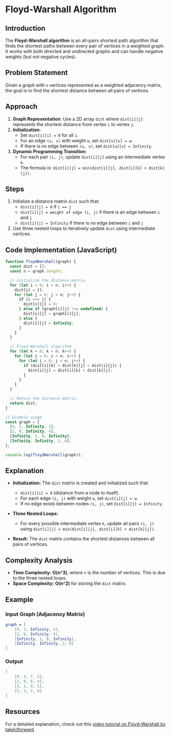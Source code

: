 # Floyd-Warshall Algorithm

## Introduction

The **Floyd-Warshall algorithm** is an all-pairs shortest path algorithm that finds the shortest paths between every pair of vertices in a weighted graph. It works with both directed and undirected graphs and can handle negative weights (but not negative cycles).

## Problem Statement

Given a graph with `n` vertices represented as a weighted adjacency matrix, the goal is to find the shortest distance between all pairs of vertices.

## Approach

1. **Graph Representation**: Use a 2D array `dist` where `dist[i][j]` represents the shortest distance from vertex `i` to vertex `j`.
2. **Initialization**:
   - Set `dist[i][i] = 0` for all `i`.
   - For an edge `(u, v)` with weight `w`, set `dist[u][v] = w`.
   - If there is no edge between `(u, v)`, set `dist[u][v] = Infinity`.
3. **Dynamic Programming Transition**:
   - For each pair `(i, j)`, update `dist[i][j]` using an intermediate vertex `k`.
   - The formula is: `dist[i][j] = min(dist[i][j], dist[i][k] + dist[k][j])`.

## Steps

1. Initialize a distance matrix `dist` such that:
   - `dist[i][j] = 0` if `i == j`
   - `dist[i][j] = weight of edge (i, j)` if there is an edge between `i` and `j`
   - `dist[i][j] = Infinity` if there is no edge between `i` and `j`
2. Use three nested loops to iteratively update `dist` using intermediate vertices.

## Code Implementation (JavaScript)

```javascript
function floydWarshall(graph) {
  const dist = [];
  const n = graph.length;

  // Initialize the distance matrix
  for (let i = 0; i < n; i++) {
    dist[i] = [];
    for (let j = 0; j < n; j++) {
      if (i === j) {
        dist[i][j] = 0;
      } else if (graph[i][j] !== undefined) {
        dist[i][j] = graph[i][j];
      } else {
        dist[i][j] = Infinity;
      }
    }
  }

  // Floyd-Warshall algorithm
  for (let k = 0; k < n; k++) {
    for (let i = 0; i < n; i++) {
      for (let j = 0; j < n; j++) {
        if (dist[i][k] + dist[k][j] < dist[i][j]) {
          dist[i][j] = dist[i][k] + dist[k][j];
        }
      }
    }
  }

  // Return the distance matrix
  return dist;
}

// Example usage
const graph = [
  [0, 3, Infinity, 5],
  [2, 0, Infinity, 4],
  [Infinity, 1, 0, Infinity],
  [Infinity, Infinity, 2, 0],
];

console.log(floydWarshall(graph));
```

## Explanation

- **Initialization:** The `dist` matrix is created and initialized such that:

  - `dist[i][i] = 0` (distance from a node to itself).
  - For each edge `(i, j)` with weight `w`, set `dist[i][j] = w`.
  - If no edge exists between nodes `(i, j)`, set `dist[i][j] = Infinity`.

- **Three Nested Loops:**
  - For every possible intermediate vertex `k`, update all pairs `(i, j)` using `dist[i][j] = min(dist[i][j], dist[i][k] + dist[k][j])`.
- **Result:** The `dist` matrix contains the shortest distances between all pairs of vertices.

## Complexity Analysis

- **Time Complexity:** **O(n^3)**, where `n` is the number of vertices. This is due to the three nested loops.
- **Space Complexity:** **O(n^2)** for storing the `dist` matrix.

## Example

### Input Graph (Adjacency Matrix)

```mathematica
graph = [
    [0, 3, Infinity, 5],
    [2, 0, Infinity, 4],
    [Infinity, 1, 0, Infinity],
    [Infinity, Infinity, 2, 0]
]
```

### Output

```csharp
[
    [0, 3, 7, 5],
    [2, 0, 6, 4],
    [3, 1, 0, 5],
    [5, 3, 2, 0]
]
```

## Resources

For a detailed explanation, check out this [video tutorial on Floyd-Warshall by takeUforward](https://www.youtube.com/watch?v=YbY8cVwWAvw&t=157s&ab_channel=takeUforward)
